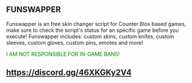 ## FUNSWAPPER

Funswapper is an free skin changer script for Counter Blox based games, make sure to check the script's status for an specific game before you execute! Funswapper includes: custom skins, custom knifes, custom sleeves, custom gloves, custom pins, emotes and more!

<span style="color: green">I AM NOT RESPONSIBLE FOR IN-GAME BANS!</span>

## https://discord.gg/46XKGKy2V4
